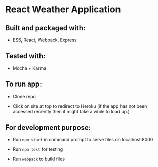 # React Weather Application

## Built and packaged with:
* ES6, React, Webpack, Express

## Tested with:
* Mocha + Karma

## To run app:
* Clone repo

* Click on site at top to redirect to Heroku (if the app has not been accessed recently then it might take a while to load up.)

## For development purpose:
* Run `npm start` in command prompt to serve files on localhost:8000

* Run `npm test` for testing

* Run `webpack` to build files
